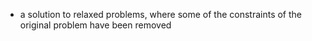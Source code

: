 - a solution to relaxed problems, where some of the constraints of the original problem have been removed
